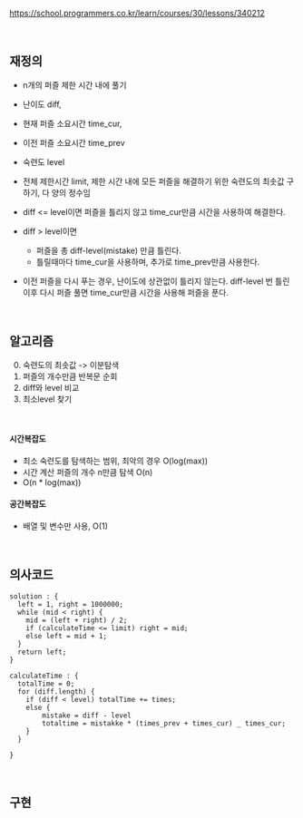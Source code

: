 https://school.programmers.co.kr/learn/courses/30/lessons/340212

<br>

## 재정의
- n개의 퍼즐 제한 시간 내에 풀기
- 난이도 diff,
- 현재 퍼즐 소요시간 time_cur,
- 이전 퍼즐 소요시간 time_prev
- 숙련도 level
- 전체 제한시간 limit, 제한 시간 내에 모든 퍼즐을 해결하기 위한 숙련도의 최솟값 구하기, 다 양의 정수임

- diff <= level이면 퍼즐을 틀리지 않고 time_cur만큼 시간을 사용하여 해결한다.
- diff > level이면
  - 퍼즐을 총 diff-level(mistake) 만큼 틀린다.
  - 틀릴때마다 time_cur을 사용하며, 추가로 time_prev만큼 사용한다.
- 이전 퍼즐을 다시 푸는 경우, 난이도에 상관없이 틀리지 않는다. diff-level 번 틀린 이후 다시 퍼즐 풀면 time_cur만큼 시간을 사용해 퍼즐을 푼다.


<br>

## 알고리즘
0. 숙련도의 최솟값 -> 이분탐색
1. 퍼즐의 개수만큼 반복문 순회
2. diff와 level 비교
3. 최소level 찾기

<br>

#### 시간복잡도
- 최소 숙련도를 탐색하는 범위, 최악의 경우 O(log(max))
- 시간 계산 퍼즐의 개수 n만큼 탐색 O(n)
- O(n * log(max))

#### 공간복잡도
- 배열 및 변수만 사용, O(1)

<br>

## 의사코드
```
solution : {
  left = 1, right = 1000000;
  while (mid < right) {
    mid = (left + right) / 2;
    if (calculateTime <= limit) right = mid;
    else left = mid + 1;
  }
  return left;
}

calculateTime : {
  totalTime = 0;
  for (diff.length) {
    if (diff < level) totalTime += times;
    else {
        mistake = diff - level
        totaltime = mistakke * (times_prev + times_cur) _ times_cur;
    }
  }

}

```



<br>

## 구현
